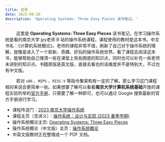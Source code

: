 ```yaml
---
title: 目录
date: 2023-09-20
description: 'Operating Systems: Three Easy Pieces 读书笔记。'
---
```


$\hspace{2em}$ 这里是 **Operating Systems: Three Easy Pieces** 读书笔记。在学习操作系统是看的南京大学 jyy老师 B 站的操作系统课程，课程使用的教材是这本书。中文书名：《计算机系统概论》。老师的课程非常不错，刷新了自己对于操作系统的理解，就像是进入了一个崭新、奇趣、好玩的操作系统世界。看了课程去阅读这本书，能够帮助自己理清一些在课堂上有些困惑的知识点，同时也可以补充一些老师未讲到的知识点。书籍原版是英文版，直接去看也的话难度并不是特别大，不过也有中文版。

$\hspace{2em}$ 若对 `x86` 、`MIPS` 、`RISC-V` 等指令集架构有一定的了解，那么学习这门课程相对来说会更简单一些。如果想要了解可以看看**南京大学计算机系统基础**开放的课程实验列举的[官方手册](https://nju-projectn.github.io/ics-pa-gitbook/ics2019/#%E5%AE%98%E6%96%B9%E6%89%8B%E5%86%8C)，只需要了解一种即可，也可以通过 Google 搜索最新的官方手册进行学习。

* 课程传送门：[2023 南京大学操作系统](https://www.bilibili.com/video/BV1Xx4y1V7JZ/?spm_id_from=333.999.0.0&vd_source=f3dc694c400cba8b80bb5023eb2af6dc)
* 课程主页（含讲义）：[操作系统：设计与实现 (2023 春季学期)](https://jyywiki.cn/OS/2023/index.html)
* 操作系统概论主页: [Operating Systems: Three Easy Pieces](https://pages.cs.wisc.edu/~remzi/OSTEP/)
* 操作系统概论（中文版）主页：[操作系统概论](https://pages.cs.wisc.edu/~remzi/OSTEP/Chinese/)
* 中英文版教材正在整理成一个 PDF 文档。